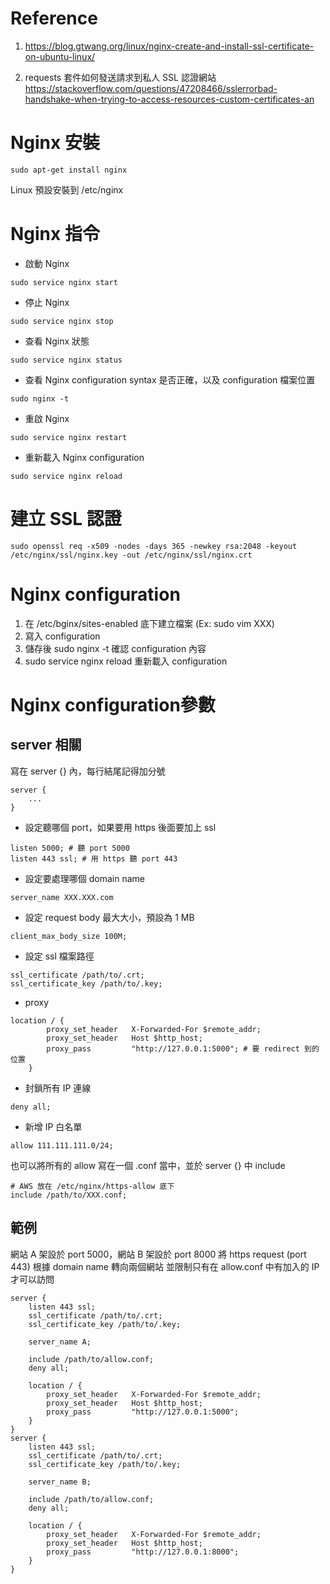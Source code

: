 # Reference

1. https://blog.gtwang.org/linux/nginx-create-and-install-ssl-certificate-on-ubuntu-linux/

2. requests 套件如何發送請求到私人 SSL 認證網站
https://stackoverflow.com/questions/47208466/sslerrorbad-handshake-when-trying-to-access-resources-custom-certificates-an

# Nginx 安裝

```
sudo apt-get install nginx
```

Linux 預設安裝到 /etc/nginx

# Nginx 指令

- 啟動 Nginx

```
sudo service nginx start
```

- 停止 Nginx

```
sudo service nginx stop
```

- 查看 Nginx 狀態

```
sudo service nginx status
```

- 查看 Nginx configuration syntax 是否正確，以及 configuration 檔案位置

```
sudo nginx -t
```

- 重啟 Nginx 

```
sudo service nginx restart
```

- 重新載入 Nginx configuration

```
sudo service nginx reload
```

# 建立 SSL 認證

```
sudo openssl req -x509 -nodes -days 365 -newkey rsa:2048 -keyout /etc/nginx/ssl/nginx.key -out /etc/nginx/ssl/nginx.crt
```

# Nginx configuration

1. 在 /etc/bginx/sites-enabled 底下建立檔案 (Ex: sudo vim XXX)
2. 寫入 configuration
3. 儲存後 sudo nginx -t 確認 configuration 內容
4. sudo service nginx reload 重新載入 configuration

# Nginx configuration參數

## server 相關

寫在 server {} 內，每行結尾記得加分號 

```
server {
    ...
}
```

- 設定聽哪個 port，如果要用 https 後面要加上 ssl

```
listen 5000; # 聽 port 5000
listen 443 ssl; # 用 https 聽 port 443
```

- 設定要處理哪個 domain name

```
server_name XXX.XXX.com
```

- 設定 request body 最大大小，預設為 1 MB

```
client_max_body_size 100M;
```

- 設定 ssl 檔案路徑

```
ssl_certificate /path/to/.crt;
ssl_certificate_key /path/to/.key;
```

- proxy 

```
location / {
        proxy_set_header   X-Forwarded-For $remote_addr;
        proxy_set_header   Host $http_host;
        proxy_pass         "http://127.0.0.1:5000"; # 要 redirect 到的位置
    }
```

- 封鎖所有 IP 連線

```
deny all;
```

- 新增 IP 白名單

```
allow 111.111.111.0/24;
```

也可以將所有的 allow 寫在一個 .conf 當中，並於 server {} 中 include

```
# AWS 放在 /etc/nginx/https-allow 底下
include /path/to/XXX.conf;
```

## 範例

網站 A 架設於 port 5000，網站 B 架設於 port 8000
將 https request (port 443) 根據 domain name 轉向兩個網站
並限制只有在 allow.conf 中有加入的 IP 才可以訪問

```
server {
    listen 443 ssl; 
    ssl_certificate /path/to/.crt;
    ssl_certificate_key /path/to/.key;

    server_name A;

    include /path/to/allow.conf;
    deny all;

    location / {
        proxy_set_header   X-Forwarded-For $remote_addr;
        proxy_set_header   Host $http_host;
        proxy_pass         "http://127.0.0.1:5000";
    }
}
server {
    listen 443 ssl; 
    ssl_certificate /path/to/.crt;
    ssl_certificate_key /path/to/.key;

    server_name B;

    include /path/to/allow.conf;
    deny all;

    location / {
        proxy_set_header   X-Forwarded-For $remote_addr;
        proxy_set_header   Host $http_host;
        proxy_pass         "http://127.0.0.1:8000"; 
    }
}
```




